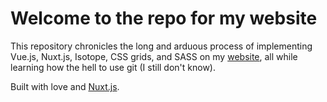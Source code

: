 # Welcome to the repo for my website

This repository chronicles the long and arduous process of implementing Vue.js, Nuxt.js, Isotope, CSS grids, and SASS on my [website](https://jonathanalumbaugh.com), all while learning how the hell to use git (I still don't know).

Built with love and [Nuxt.js](https://github.com/nuxt/nuxt.js).
